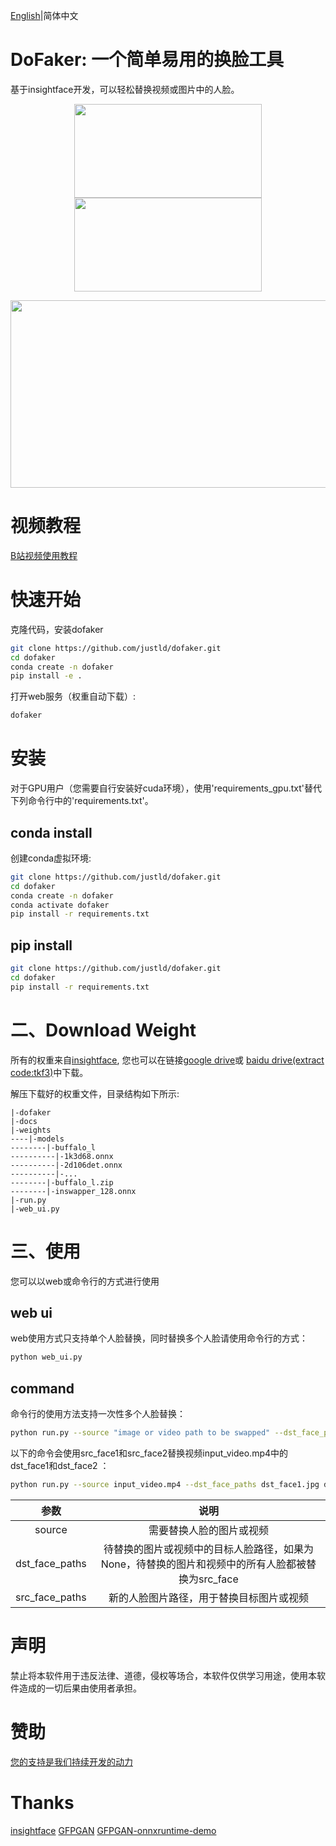 [English](README.md)|简体中文

# DoFaker: 一个简单易用的换脸工具
基于insightface开发，可以轻松替换视频或图片中的人脸。

<p align="center">
<img src="https://github.com/justld/dofaker/blob/main/docs/images/source.gif" width="300" height="150"><img src="https://github.com/justld/dofaker/blob/main/docs/images/trump.jpg" width="300" height="150">
</p>

<p align="center">
<img src="https://github.com/justld/dofaker/blob/main/docs/images/swapped.gif" width="600" height="300"/>
</p>

# 视频教程
[B站视频使用教程](https://www.bilibili.com/video/BV1b8411i7A8/)


# 快速开始
克隆代码，安装dofaker
```bash
git clone https://github.com/justld/dofaker.git
cd dofaker
conda create -n dofaker
pip install -e .
```
打开web服务（权重自动下载）:
```bash
dofaker
```


# 安装
对于GPU用户（您需要自行安装好cuda环境），使用'requirements_gpu.txt'替代下列命令行中的'requirements.txt'。

## conda install
创建conda虚拟环境:
```bash
git clone https://github.com/justld/dofaker.git
cd dofaker
conda create -n dofaker
conda activate dofaker
pip install -r requirements.txt
```

## pip install
```bash
git clone https://github.com/justld/dofaker.git
cd dofaker
pip install -r requirements.txt
```

# 二、Download Weight
所有的权重来自[insightface](https://github.com/deepinsight/insightface), 您也可以在链接[google drive](https://drive.google.com/drive/folders/1R6yMDQiHQg938M5GIz4_mOOhpF8ybrv9?usp=sharing)或 [baidu drive(extract code:tkf3)](https://pan.baidu.com/s/1sF3QbwAK1sVqdie1KqgkkA)中下载。

解压下载好的权重文件，目录结构如下所示:
```
|-dofaker
|-docs
|-weights
----|-models
--------|-buffalo_l
----------|-1k3d68.onnx
----------|-2d106det.onnx
----------|-...
--------|-buffalo_l.zip
--------|-inswapper_128.onnx
|-run.py
|-web_ui.py
```


# 三、使用
您可以以web或命令行的方式进行使用
## web ui
web使用方式只支持单个人脸替换，同时替换多个人脸请使用命令行的方式：
```bash
python web_ui.py
```

## command
命令行的使用方法支持一次性多个人脸替换：
```bash
python run.py --source "image or video path to be swapped" --dst_face_paths "dst_face1_path" "dst_face2_path" ... --src_face_paths "src_face1_path" "src_face2_path" ...
```

以下的命令会使用src_face1和src_face2替换视频input_video.mp4中的dst_face1和dst_face2 ：
```bash
python run.py --source input_video.mp4 --dst_face_paths dst_face1.jpg dst_face2.jpg --src_face_paths src_face1.jpg src_face2.jpg
```

|参数|说明|
|:---:|:---:|
|source|需要替换人脸的图片或视频|
|dst_face_paths|待替换的图片或视频中的目标人脸路径，如果为None，待替换的图片和视频中的所有人脸都被替换为src_face|
|src_face_paths|新的人脸图片路径，用于替换目标图片或视频|


# 声明
禁止将本软件用于违反法律、道德，侵权等场合，本软件仅供学习用途，使用本软件造成的一切后果由使用者承担。

# 赞助
[您的支持是我们持续开发的动力](https://justld.github.io/)

# Thanks
[insightface](https://github.com/deepinsight/insightface)
[GFPGAN](https://github.com/TencentARC/GFPGAN)
[GFPGAN-onnxruntime-demo](https://github.com/xuanandsix/GFPGAN-onnxruntime-demo)
